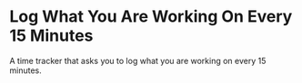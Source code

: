 # Log What You Are Working On Every 15 Minutes
A time tracker that asks you to log what you are working on every 15 minutes.
